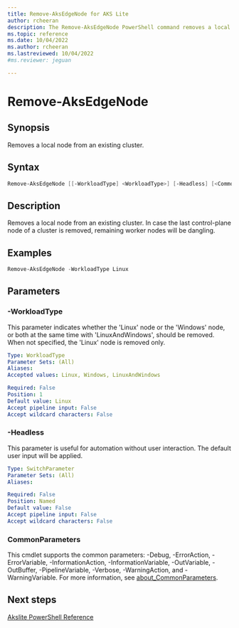 ```yaml
---
title: Remove-AksEdgeNode for AKS Lite
author: rcheeran
description: The Remove-AksEdgeNode PowerShell command removes a local node from an existing cluster.
ms.topic: reference
ms.date: 10/04/2022
ms.author: rcheeran 
ms.lastreviewed: 10/04/2022
#ms.reviewer: jeguan

---
```



# Remove-AksEdgeNode

## Synopsis

Removes a local node from an existing cluster.

## Syntax

```powershell
Remove-AksEdgeNode [[-WorkloadType] <WorkloadType>] [-Headless] [<CommonParameters>]
```

## Description

Removes a local node from an existing cluster.
In case the last control-plane node of a cluster is
removed, remaining worker nodes will be dangling.

## Examples

```powershell
Remove-AksEdgeNode -WorkloadType Linux
```

## Parameters

### -WorkloadType

This parameter indicates whether the 'Linux' node or the 'Windows' node, or both at the same time with
'LinuxAndWindows', should be removed.
When not specified, the 'Linux' node is removed only.

```yaml
Type: WorkloadType
Parameter Sets: (All)
Aliases:
Accepted values: Linux, Windows, LinuxAndWindows

Required: False
Position: 1
Default value: Linux
Accept pipeline input: False
Accept wildcard characters: False
```

### -Headless

This parameter is useful for automation without user interaction.
The default user input will be applied.

```yaml
Type: SwitchParameter
Parameter Sets: (All)
Aliases:

Required: False
Position: Named
Default value: False
Accept pipeline input: False
Accept wildcard characters: False
```

### CommonParameters

This cmdlet supports the common parameters: -Debug, -ErrorAction, -ErrorVariable, -InformationAction, -InformationVariable, -OutVariable, -OutBuffer, -PipelineVariable, -Verbose, -WarningAction, and -WarningVariable. For more information, see [about_CommonParameters](https://go.microsoft.com/fwlink/?LinkID=113216).

## Next steps

[Akslite PowerShell Reference](./index.md)

